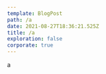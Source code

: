```yaml
---
template: BlogPost
path: /a
date: 2021-08-27T18:36:21.525Z
title: /a
exploration: false
corporate: true
---
```

a